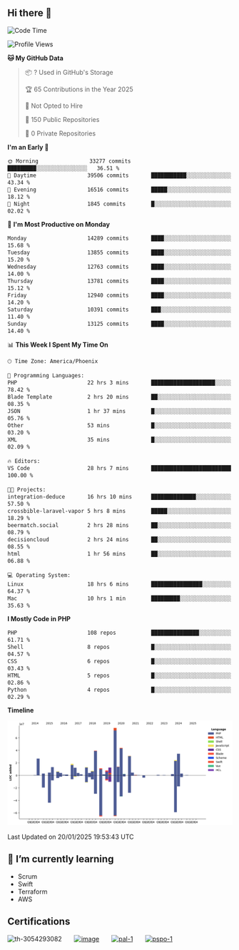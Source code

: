 ## Hi there 👋

<!--START_SECTION:waka-->
![Code Time](http://img.shields.io/badge/Code%20Time-10%2C531%20hrs%202%20mins-blue)

![Profile Views](http://img.shields.io/badge/Profile%20Views-1-blue)

**🐱 My GitHub Data** 

> 📦 ? Used in GitHub's Storage 
 > 
> 🏆 65 Contributions in the Year 2025
 > 
> 🚫 Not Opted to Hire
 > 
> 📜 150 Public Repositories 
 > 
> 🔑 0 Private Repositories 
 > 
**I'm an Early 🐤** 

```text
🌞 Morning                33277 commits       █████████░░░░░░░░░░░░░░░░   36.51 % 
🌆 Daytime                39506 commits       ███████████░░░░░░░░░░░░░░   43.34 % 
🌃 Evening                16516 commits       █████░░░░░░░░░░░░░░░░░░░░   18.12 % 
🌙 Night                  1845 commits        █░░░░░░░░░░░░░░░░░░░░░░░░   02.02 % 
```
📅 **I'm Most Productive on Monday** 

```text
Monday                   14289 commits       ████░░░░░░░░░░░░░░░░░░░░░   15.68 % 
Tuesday                  13855 commits       ████░░░░░░░░░░░░░░░░░░░░░   15.20 % 
Wednesday                12763 commits       ████░░░░░░░░░░░░░░░░░░░░░   14.00 % 
Thursday                 13781 commits       ████░░░░░░░░░░░░░░░░░░░░░   15.12 % 
Friday                   12940 commits       ████░░░░░░░░░░░░░░░░░░░░░   14.20 % 
Saturday                 10391 commits       ███░░░░░░░░░░░░░░░░░░░░░░   11.40 % 
Sunday                   13125 commits       ████░░░░░░░░░░░░░░░░░░░░░   14.40 % 
```


📊 **This Week I Spent My Time On** 

```text
🕑︎ Time Zone: America/Phoenix

💬 Programming Languages: 
PHP                      22 hrs 3 mins       ████████████████████░░░░░   78.42 % 
Blade Template           2 hrs 20 mins       ██░░░░░░░░░░░░░░░░░░░░░░░   08.35 % 
JSON                     1 hr 37 mins        █░░░░░░░░░░░░░░░░░░░░░░░░   05.76 % 
Other                    53 mins             █░░░░░░░░░░░░░░░░░░░░░░░░   03.20 % 
XML                      35 mins             █░░░░░░░░░░░░░░░░░░░░░░░░   02.09 % 

🔥 Editors: 
VS Code                  28 hrs 7 mins       █████████████████████████   100.00 % 

🐱‍💻 Projects: 
integration-deduce       16 hrs 10 mins      ██████████████░░░░░░░░░░░   57.50 % 
crossbible-laravel-vapor 5 hrs 8 mins        █████░░░░░░░░░░░░░░░░░░░░   18.29 % 
beermatch.social         2 hrs 28 mins       ██░░░░░░░░░░░░░░░░░░░░░░░   08.79 % 
decisioncloud            2 hrs 24 mins       ██░░░░░░░░░░░░░░░░░░░░░░░   08.55 % 
html                     1 hr 56 mins        ██░░░░░░░░░░░░░░░░░░░░░░░   06.88 % 

💻 Operating System: 
Linux                    18 hrs 6 mins       ████████████████░░░░░░░░░   64.37 % 
Mac                      10 hrs 1 min        █████████░░░░░░░░░░░░░░░░   35.63 % 
```

**I Mostly Code in PHP** 

```text
PHP                      108 repos           ███████████████░░░░░░░░░░   61.71 % 
Shell                    8 repos             █░░░░░░░░░░░░░░░░░░░░░░░░   04.57 % 
CSS                      6 repos             █░░░░░░░░░░░░░░░░░░░░░░░░   03.43 % 
HTML                     5 repos             █░░░░░░░░░░░░░░░░░░░░░░░░   02.86 % 
Python                   4 repos             █░░░░░░░░░░░░░░░░░░░░░░░░   02.29 % 
```



**Timeline**

![Lines of Code chart](https://raw.githubusercontent.com/mikebronner/mikebronner/master/assets/bar_graph.png)


 Last Updated on 20/01/2025 19:53:43 UTC
<!--END_SECTION:waka-->

<!--
**mikebronner/mikebronner** is a ✨ _special_ ✨ repository because its `README.md` (this file) appears on your GitHub profile.

Here are some ideas to get you started:

- 🔭 I’m currently working on ...
- 🌱 I’m currently learning ...
- 👯 I’m looking to collaborate on ...
- 🤔 I’m looking for help with ...
- 💬 Ask me about ...
- 📫 How to reach me: ...
- 😄 Pronouns: ...
- ⚡ Fun fact: ...
-->

## 🌱 I’m currently learning

- Scrum
- Swift
- Terraform
- AWS

## Certifications

![th-3054293082](https://user-images.githubusercontent.com/1791050/208267034-c5006f82-ae89-41eb-9478-7106c5aba070.jpg)
&nbsp;&nbsp;&nbsp;&nbsp;&nbsp;
[![image](https://user-images.githubusercontent.com/1791050/208267032-13c8c426-f627-448d-b23e-e3dd74b6712a.png)](https://www.credly.com/users/mike-bronner)
&nbsp;&nbsp;&nbsp;&nbsp;&nbsp;
[![pal-1](https://github.com/mikebronner/mikebronner/assets/1791050/3384899a-848a-4e35-8cee-e35261b5ccce)](https://www.credly.com/users/mike-bronner)
&nbsp;&nbsp;&nbsp;&nbsp;&nbsp;
[![pspo-1](https://github.com/user-attachments/assets/7a6e28a4-7e44-4218-ba25-468d8c703864)](https://www.credly.com/users/mike-bronner)
